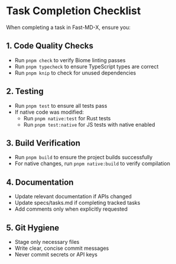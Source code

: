 # Task Completion Checklist

When completing a task in Fast-MD-X, ensure you:

## 1. Code Quality Checks
- Run `pnpm check` to verify Biome linting passes
- Run `pnpm typecheck` to ensure TypeScript types are correct
- Run `pnpm knip` to check for unused dependencies

## 2. Testing
- Run `pnpm test` to ensure all tests pass
- If native code was modified:
  - Run `pnpm native:test` for Rust tests
  - Run `pnpm test:native` for JS tests with native enabled

## 3. Build Verification
- Run `pnpm build` to ensure the project builds successfully
- For native changes, run `pnpm native:build` to verify compilation

## 4. Documentation
- Update relevant documentation if APIs changed
- Update specs/tasks.md if completing tracked tasks
- Add comments only when explicitly requested

## 5. Git Hygiene
- Stage only necessary files
- Write clear, concise commit messages
- Never commit secrets or API keys